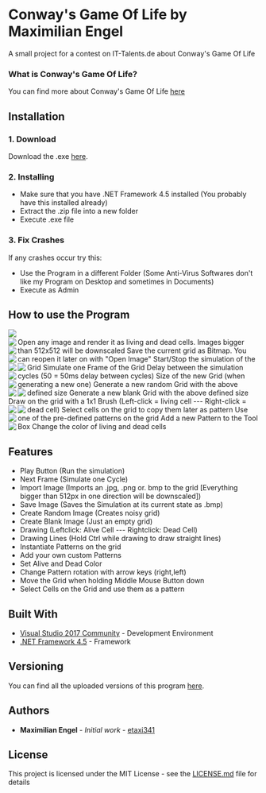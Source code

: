 # Conway's Game Of Life by Maximilian Engel

A small project for a contest on IT-Talents.de about Conway's Game Of Life

### What is Conway's Game Of Life?

You can find more about Conway's Game Of Life [here](https://en.wikipedia.org/wiki/Conway%27s_Game_of_Life)

## Installation

### 1. Download

Download the .exe [here](https://github.com/etaxi341/GameOfLife-Conway/releases).

### 2. Installing

* Make sure that you have .NET Framework 4.5 installed (You probably have this installed already)
* Extract the .zip file into a new folder
* Execute .exe file

### 3. Fix Crashes

If any crashes occur try this:
* Use the Program in a different Folder (Some Anti-Virus Softwares don't like my Program on Desktop and sometimes in Documents)
* Execute as Admin

## How to use the Program

<img align="left" src="https://i.imgur.com/0fEPJjF.png">
<br>
<img align="left" src="https://i.imgur.com/Ziou3Gf.png">
Open any image and render it as living and dead cells. Images bigger than 512x512 will be downscaled

<img align="left" src="https://i.imgur.com/bM78t4X.png">
Save the current grid as Bitmap. You can reopen it later on with "Open Image"

<img align="left" src="https://i.imgur.com/ev2Rh5s.png">
Start/Stop the simulation of the Grid

<img align="left" src="https://i.imgur.com/QHBDe26.png">
Simulate one Frame of the Grid

<img align="left" src="https://i.imgur.com/rGkqr54.png">
Delay between the simulation cycles (50 = 50ms delay between cycles)

<img align="left" src="https://i.imgur.com/qlQTkrD.png">
Size of the new Grid (when generating a new one)

<img align="left" src="https://i.imgur.com/5GwrbF5.png">
Generate a new random Grid with the above defined size

<img align="left" src="https://i.imgur.com/nxD6UMw.png">
Generate a new blank Grid with the above defined size

<img align="left" src="https://i.imgur.com/ulE3I8n.png">
Draw on the grid with a 1x1 Brush (Left-click = living cell --- Right-click = dead cell)

<img align="left" src="https://i.imgur.com/HoTiOyB.png">
Select cells on the grid to copy them later as pattern

<img align="left" src="https://i.imgur.com/0XLdj5n.png">
Use one of the pre-defined patterns on the grid

<img align="left" src="https://i.imgur.com/pKvyMZL.png">
Add a new Pattern to the Tool Box

<img align="left" src="https://i.imgur.com/trfih7q.png">
Change the color of living and dead cells


## Features

* Play Button (Run the simulation)
* Next Frame (Simulate one Cycle)
* Import Image (Imports an .jpg, .png or. bmp to the grid [Everything bigger than 512px in one direction will be downscaled])
* Save Image (Saves the Simulation at its current state as .bmp)
* Create Random Image (Creates noisy grid)
* Create Blank Image (Just an empty grid)
* Drawing (Leftclick: Alive Cell --- Rightclick: Dead Cell)
* Drawing Lines (Hold Ctrl while drawing to draw straight lines)
* Instantiate Patterns on the grid
* Add your own custom Patterns
* Set Alive and Dead Color
* Change Pattern rotation with arrow keys (right,left)
* Move the Grid when holding Middle Mouse Button down
* Select Cells on the Grid and use them as a pattern

## Built With

* [Visual Studio 2017 Community](https://www.visualstudio.com/de/vs/whatsnew/) - Development Environment
* [.NET Framework 4.5](https://www.microsoft.com/en-us/download/details.aspx?id=30653) - Framework

## Versioning

You can find all the uploaded versions of this program [here](https://github.com/etaxi341/GameOfLife-Conway/releases). 

## Authors

* **Maximilian Engel** - *Initial work* - [etaxi341](https://github.com/etaxi341)

## License

This project is licensed under the MIT License - see the [LICENSE.md](LICENSE.md) file for details
